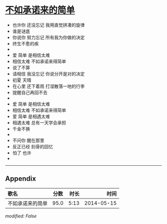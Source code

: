 # [不如承诺来的简单](https://music.163.com/song?id=28563311)

* 也许你  还没忘记  我用直觉拼凑的旋律
* 谁是谜底
* 你说你  努力忘记  所有我为你做的决定
* 终生不愈的疾
* 
* 爱  简单  是相信太难
* 相信太难  不如承诺来得简单
* 说了不算
* 请相信  我没忘记  你说分开是对的决定
* 初夏  天晴
* 在心里  还下着雨  打湿散落一地的行李
* 提醒自己再回不去
* 
* 爱  简单  是相信太难
* 相信太难  不如承诺来得简单
* 爱  简单  是相遇太难
* 相遇太难  总有一天学会承担
* 千金不换
* 
* 不问你  醒在那里
* 反正已经  刻骨的回忆
* 怕了  也许
* 


---

## Appendix

|歌名|分数|时长|时间|
|:---|:---:|---:|---:|
|不如承诺来的简单|95.0|5:13|2014-05-15

*modified: False*